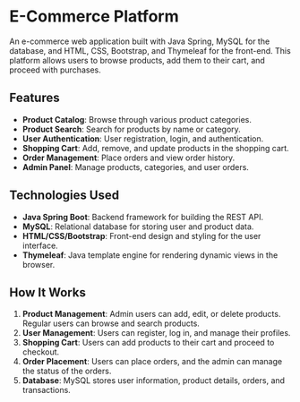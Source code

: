 # E-Commerce Platform

An e-commerce web application built with Java Spring, MySQL for the database, and HTML, CSS, Bootstrap, and Thymeleaf for the front-end. This platform allows users to browse products, add them to their cart, and proceed with purchases.

## Features

- **Product Catalog**: Browse through various product categories.
- **Product Search**: Search for products by name or category.
- **User Authentication**: User registration, login, and authentication.
- **Shopping Cart**: Add, remove, and update products in the shopping cart.
- **Order Management**: Place orders and view order history.
- **Admin Panel**: Manage products, categories, and user orders.

## Technologies Used

- **Java Spring Boot**: Backend framework for building the REST API.
- **MySQL**: Relational database for storing user and product data.
- **HTML/CSS/Bootstrap**: Front-end design and styling for the user interface.
- **Thymeleaf**: Java template engine for rendering dynamic views in the browser.

## How It Works

1. **Product Management**: Admin users can add, edit, or delete products. Regular users can browse and search products.
2. **User Management**: Users can register, log in, and manage their profiles.
3. **Shopping Cart**: Users can add products to their cart and proceed to checkout.
4. **Order Placement**: Users can place orders, and the admin can manage the status of the orders.
5. **Database**: MySQL stores user information, product details, orders, and transactions.
